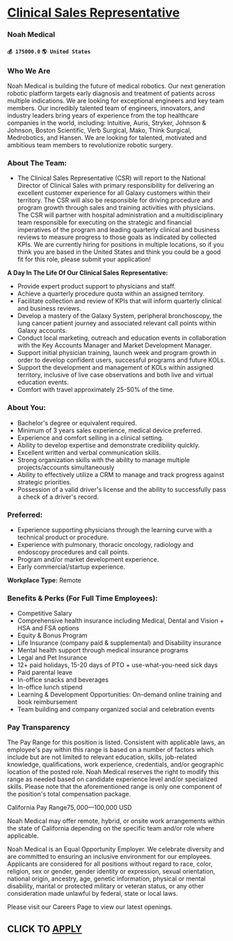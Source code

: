 # [Clinical Sales Representative](https://www.remotewlb.com/apply/clinical-sales-representative-58453)  
### Noah Medical  
#### `💰 175000.0` `🌎 United States`  

### Who We Are

Noah Medical is building the future of medical robotics. Our next generation robotic platform targets early diagnosis and treatment of patients across multiple indications. We are looking for exceptional engineers and key team members. Our incredibly talented team of engineers, innovators, and industry leaders bring years of experience from the top healthcare companies in the world, including: Intuitive, Auris, Stryker, Johnson & Johnson, Boston Scientific, Verb Surgical, Mako, Think Surgical, Medrobotics, and Hansen. We are looking for talented, motivated and ambitious team members to revolutionize robotic surgery.

### About The Team:

  * The Clinical Sales Representative (CSR) will report to the National Director of Clinical Sales with primary responsibility for delivering an excellent customer experience for all Galaxy customers within their territory. The CSR will also be responsible for driving procedure and program growth through sales and training activities with physicians. The CSR will partner with hospital administration and a multidisciplinary team responsible for executing on the strategic and financial imperatives of the program and leading quarterly clinical and business reviews to measure progress to those goals as indicated by collected KPIs. We are currently hiring for positions in multiple locations, so if you think you are based in the United States and think you could be a good fit for this role, please submit your application!

 **A Day In The Life Of Our Clinical Sales** **Representative:**

  * Provide expert product support to physicians and staff. 
  * Achieve a quarterly procedure quota within an assigned territory. 
  * Facilitate collection and review of KPIs that will inform quarterly clinical and business reviews. 
  * Develop a mastery of the Galaxy System, peripheral bronchoscopy, the lung cancer patient journey and associated relevant call points within Galaxy accounts. 
  * Conduct local marketing, outreach and education events in collaboration with the Key Accounts Manager and Market Development Manager. 
  * Support initial physician training, launch week and program growth in order to develop confident users, successful programs and future KOLs. 
  * Support the development and management of KOLs within assigned territory, inclusive of live case observations and both live and virtual education events. 
  * Comfort with travel approximately 25-50% of the time.

### About You:

  * Bachelor's degree or equivalent required.
  * Minimum of 3 years sales experience, medical device preferred. 
  * Experience and comfort selling in a clinical setting. 
  * Ability to develop expertise and demonstrate credibility quickly. 
  * Excellent written and verbal communication skills. 
  * Strong organization skills with the ability to manage multiple projects/accounts simultaneously 
  * Ability to effectively utilize a CRM to manage and track progress against strategic priorities.
  * Possession of a valid driver's license and the ability to successfully pass a check of a driver's record. 

### Preferred:

  * Experience supporting physicians through the learning curve with a technical product or procedure.
  * Experience with pulmonary, thoracic oncology, radiology and endoscopy procedures and call points.
  * Program and/or market development experience. 
  * Early commercial/startup experience.

**Workplace Type:** Remote

### Benefits & Perks (For Full Time Employees):

  * Competitive Salary
  * Comprehensive health insurance including Medical, Dental and Vision + HSA and FSA options
  * Equity & Bonus Program
  * Life Insurance (company paid & supplemental) and Disability insurance
  * Mental health support through medical insurance programs
  * Legal and Pet Insurance
  * 12+ paid holidays, 15-20 days of PTO + use-what-you-need sick days
  * Paid parental leave
  * In-office snacks and beverages 
  * In-office lunch stipend
  * Learning & Development Opportunities: On-demand online training and book reimbursement
  * Team building and company organized social and celebration events

### Pay Transparency

The Pay Range for this position is listed. Consistent with applicable laws, an employee's pay within this range is based on a number of factors which include but are not limited to relevant education, skills, job-related knowledge, qualifications, work experience, credentials, and/or geographic location of the posted role. Noah Medical reserves the right to modify this range as needed based on candidate experience level and/or specialized skills. Please note that the aforementioned range is only one component of the position's total compensation package.

California Pay Range$75,000—$100,000 USD

Noah Medical may offer remote, hybrid, or onsite work arrangements within the state of California depending on the specific team and/or role where applicable.

Noah Medical is an Equal Opportunity Employer. We celebrate diversity and are committed to ensuring an inclusive environment for our employees. Applicants are considered for all positions without regard to race, color, religion, sex or gender, gender identity or expression, sexual orientation, national origin, ancestry, age, genetic information, physical or mental disability, marital or protected military or veteran status, or any other consideration made unlawful by federal, state or local laws.

Please visit our Careers Page to view our latest openings.

  
## CLICK TO [APPLY](https://www.remotewlb.com/apply/clinical-sales-representative-58453)


